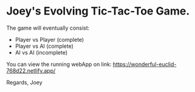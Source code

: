 # Joey's Evolving Tic-Tac-Toe Game.

The game will eventually consist:
* Player vs Player (complete)
* Player vs AI (complete)
* AI vs AI (incomplete)

You can view the running webApp on link: https://wonderful-euclid-768d22.netlify.app/

Regards,
Joey